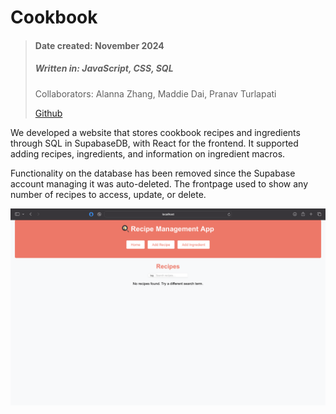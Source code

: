 # Cookbook
> #### Date created: November 2024
>
> ##### Written in: **JavaScript, CSS, SQL**
>
> Collaborators: Alanna Zhang, Maddie Dai, Pranav Turlapati
>
> [Github](https://github.com/ElijahWood2003/cookbook-website/tree/main)

<p>We developed a website that stores cookbook recipes and ingredients through SQL in SupabaseDB, with React for the frontend. It supported adding recipes, ingredients, and information on ingredient macros.</p>
<p>Functionality on the database has been removed since the Supabase account managing it was auto-deleted. The frontpage used to show any number of recipes to access, update, or delete.</p>

![Cookbook Scn 1](images/ckbk_scn1.png "Cookbook Scn 1")